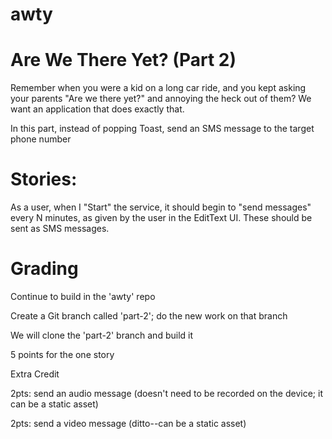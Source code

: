 # awty

# Are We There Yet? (Part 2)
Remember when you were a kid on a long car ride, and you kept asking your parents "Are we there yet?" and annoying the heck out of them? We want an application that does exactly that.

In this part, instead of popping Toast, send an SMS message to the target phone number

# Stories:

As a user, when I "Start" the service, it should begin to "send messages" every N minutes, as given by the user in the EditText UI. These should be sent as SMS messages.

# Grading

Continue to build in the 'awty' repo

Create a Git branch called 'part-2'; do the new work on that branch

We will clone the 'part-2' branch and build it

5 points for the one story

Extra Credit

2pts: send an audio message (doesn't need to be recorded on the device; it can be a static asset)

2pts: send a video message (ditto--can be a static asset)